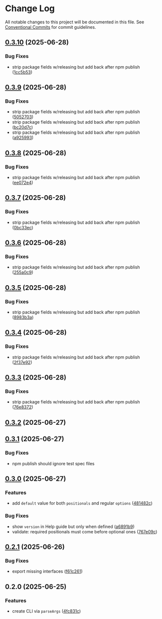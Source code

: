 # Change Log
All notable changes to this project will be documented in this file. See [Conventional Commits](https://conventionalcommits.org) for commit guidelines.

## [0.3.10](https://github.com/ghiscoding/cli-nano/compare/v0.3.9...v0.3.10) (2025-06-28)

### Bug Fixes

* strip package fields w/releasing but add back after npm publish ([1cc5b53](https://github.com/ghiscoding/cli-nano/commit/1cc5b53c08b1375dc03fd6bef7016f8afb42ad1d))

## [0.3.9](https://github.com/ghiscoding/cli-nano/compare/v0.3.8...v0.3.9) (2025-06-28)

### Bug Fixes

* strip package fields w/releasing but add back after npm publish ([5052703](https://github.com/ghiscoding/cli-nano/commit/5052703b895f095c7d318e4c80d8fbde20023340))
* strip package fields w/releasing but add back after npm publish ([bc20d7c](https://github.com/ghiscoding/cli-nano/commit/bc20d7c895d8751a7d8cabb0a64129208f1f3f63))
* strip package fields w/releasing but add back after npm publish ([a925993](https://github.com/ghiscoding/cli-nano/commit/a925993c90511616320984dbc422f59c9bc30cbe))

## [0.3.8](https://github.com/ghiscoding/cli-nano/compare/v0.3.7...v0.3.8) (2025-06-28)

### Bug Fixes

* strip package fields w/releasing but add back after npm publish ([ee072e4](https://github.com/ghiscoding/cli-nano/commit/ee072e4512a903f493c89728e0dd53bc19650798))

## [0.3.7](https://github.com/ghiscoding/cli-nano/compare/v0.3.6...v0.3.7) (2025-06-28)

### Bug Fixes

* strip package fields w/releasing but add back after npm publish ([0bc33ec](https://github.com/ghiscoding/cli-nano/commit/0bc33ecfccfb09bef61a9bdae86bf26703d4ebf8))

## [0.3.6](https://github.com/ghiscoding/cli-nano/compare/v0.3.5...v0.3.6) (2025-06-28)

### Bug Fixes

* strip package fields w/releasing but add back after npm publish ([255a0c9](https://github.com/ghiscoding/cli-nano/commit/255a0c9432953a7d2af6ecc9be83f16a3b18ec3b))

## [0.3.5](https://github.com/ghiscoding/cli-nano/compare/v0.3.4...v0.3.5) (2025-06-28)

### Bug Fixes

* strip package fields w/releasing but add back after npm publish ([8983b3a](https://github.com/ghiscoding/cli-nano/commit/8983b3ae8c83765b97441994b139342c8a542131))

## [0.3.4](https://github.com/ghiscoding/cli-nano/compare/v0.3.3...v0.3.4) (2025-06-28)

### Bug Fixes

* strip package fields w/releasing but add back after npm publish ([2f37e92](https://github.com/ghiscoding/cli-nano/commit/2f37e9281510964a5d898dd6e2d82c659c200292))

## [0.3.3](https://github.com/ghiscoding/cli-nano/compare/v0.3.2...v0.3.3) (2025-06-28)

### Bug Fixes

* strip package fields w/releasing but add back after npm publish ([76e8372](https://github.com/ghiscoding/cli-nano/commit/76e8372acae51101832a0e07ddbcbc49859890e4))

## [0.3.2](https://github.com/ghiscoding/cli-nano/compare/v0.3.1...v0.3.2) (2025-06-27)

## [0.3.1](https://github.com/ghiscoding/cli-nano/compare/v0.3.0...v0.3.1) (2025-06-27)

### Bug Fixes 

* npm publish should ignore test spec files

## [0.3.0](https://github.com/ghiscoding/cli-nano/compare/v0.2.1...v0.3.0) (2025-06-27)

### Features

* add `default` value for both `positionals` and regular `options` ([481482c](https://github.com/ghiscoding/cli-nano/commit/481482cb0e264f7cf8f0de55f22588f53c4fb1aa))

### Bug Fixes

* show `version` in Help guide but only when defined ([a6891b9](https://github.com/ghiscoding/cli-nano/commit/a6891b9f36cf01904bb20b6a72609d74bd864da1))
* validate: required positionals must come before optional ones ([767e09c](https://github.com/ghiscoding/cli-nano/commit/767e09c918948f34a3a576273239a114606a576e))

## [0.2.1](https://github.com/ghiscoding/cli-nano/compare/v0.2.0...v0.2.1) (2025-06-26)

### Bug Fixes

* export missing interfaces ([f61c261](https://github.com/ghiscoding/cli-nano/commit/f61c261291bc402444e7241c376f0e14ccd6dc6a))

## 0.2.0 (2025-06-25)

### Features

* create CLI via `parseArgs` ([4fc831c](https://github.com/ghiscoding/cli-nano/commit/4fc831c4ba3c2be39897735f25611451b86ace41))
